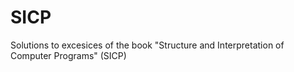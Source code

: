 # SICP
Solutions to excesices of the book "Structure and Interpretation of Computer Programs" (SICP)

